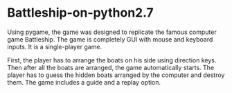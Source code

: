 # Battleship-on-python2.7
Using pygame, the game was designed to replicate the famous computer game Battleship. 
The game is completely GUI with mouse and keyboard inputs. It is a single-player game. 

First, the player has to arrange the boats on his side using direction keys. Then after all the boats are arranged, the game automatically starts. The player has to guess the hidden boats arranged by the computer and destroy them. The game includes a guide and a replay option.
